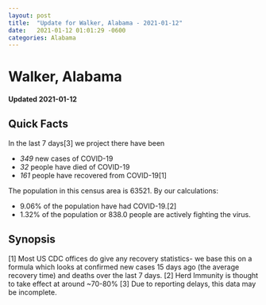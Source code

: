 ```yaml
---
layout: post
title:  "Update for Walker, Alabama - 2021-01-12"
date:   2021-01-12 01:01:29 -0600
categories: Alabama
---
```


# Walker, Alabama
#### Updated 2021-01-12

## Quick Facts

In the last 7 days[3] we project there have been
- *349* new cases of COVID-19
- *32* people have died of COVID-19
- *161* people have recovered from COVID-19[1]

The population in this census area is 63521. By our calculations:
- 9.06% of the population have had COVID-19.[2]
- 1.32% of the population or 838.0 people are actively fighting the virus.

## Synopsis




[1] Most US CDC offices do give any recovery statistics- we base this on a formula which looks at confirmed new cases
15 days ago (the average recovery time) and deaths over the last 7 days.
[2] Herd Immunity is thought to take effect at around ~70-80%
[3] Due to reporting delays, this data may be incomplete. 
    